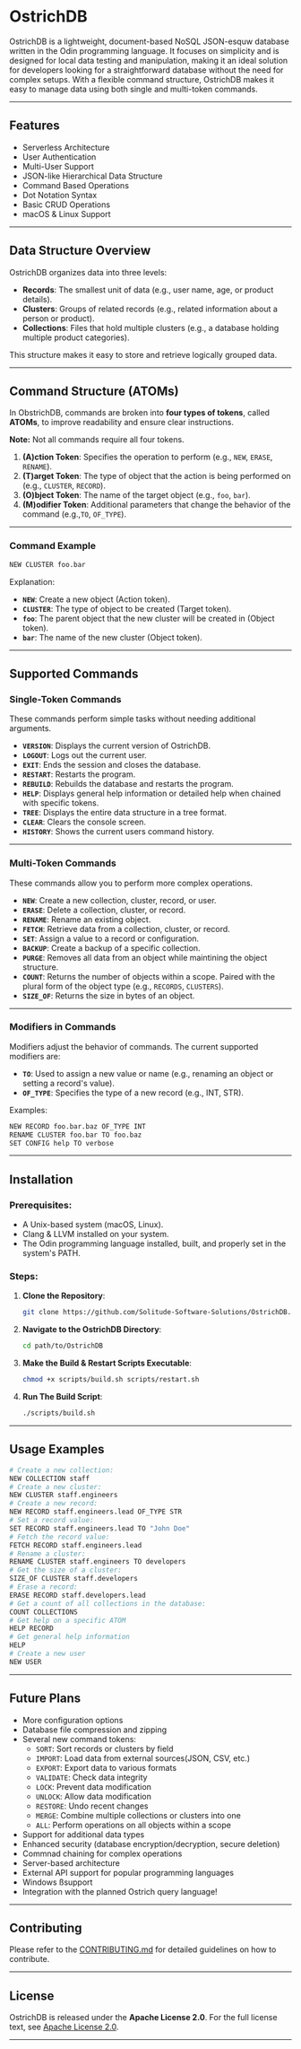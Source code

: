 # **OstrichDB**

OstrichDB is a lightweight, document-based NoSQL JSON-esquw database written in the Odin programming language. It focuses on simplicity and is designed for local data testing and manipulation, making it an ideal solution for developers looking for a straightforward database without the need for complex setups. With a flexible command structure, OstrichDB makes it easy to manage data using both single and multi-token commands.

---

## **Features**

- Serverless Architecture
- User Authentication
- Multi-User Support
- JSON-like Hierarchical Data Structure
- Command Based Operations
- Dot Notation Syntax
- Basic CRUD Operations
- macOS & Linux Support
---

## **Data Structure Overview**

OstrichDB organizes data into three levels:

- **Records**: The smallest unit of data (e.g., user name, age, or product details).
- **Clusters**: Groups of related records (e.g., related information about a person or product).
- **Collections**: Files that hold multiple clusters (e.g., a database holding multiple product categories).

This structure makes it easy to store and retrieve logically grouped data.

---

## **Command Structure (ATOMs)**

In ObstrichDB, commands are broken into **four types of tokens**, called **ATOMs**, to improve readability and ensure clear instructions.

**Note:** Not all commands require all four tokens.

1. **(A)ction Token**: Specifies the operation to perform (e.g., `NEW`, `ERASE`, `RENAME`).
2. **(T)arget Token**: The type of object that the action is being performed on (e.g., `CLUSTER`, `RECORD`).
3. **(O)bject Token**: The name of the target object (e.g., `foo`, `bar`).
4. **(M)odifier Token**: Additional parameters that change the behavior of the command (e.g.,`TO`, `OF_TYPE`).

---

### **Command Example**

```bash
NEW CLUSTER foo.bar
```

Explanation:
- **`NEW`**: Create a new object (Action token).
- **`CLUSTER`**: The type of object to be created (Target token).
- **`foo`**: The parent object that the new cluster will be created in (Object token). 
- **`bar`**: The name of the new cluster (Object token).

---

## **Supported Commands**

### **Single-Token Commands**
These commands perform simple tasks without needing additional arguments.

- **`VERSION`**: Displays the current version of OstrichDB.
- **`LOGOUT`**: Logs out the current user.
- **`EXIT`**: Ends the session and closes the database.
- **`RESTART`**: Restarts the program. 
- **`REBUILD`**: Rebuilds the database and restarts the program.
- **`HELP`**: Displays general help information or detailed help when chained with specific tokens.
- **`TREE`**: Displays the entire data structure in a tree format.
- **`CLEAR`**: Clears the console screen.
- **`HISTORY`**: Shows the current users command history.

---

### **Multi-Token Commands**
These commands allow you to perform more complex operations.

- **`NEW`**: Create a new collection, cluster, record, or user.
- **`ERASE`**: Delete a collection, cluster, or record.
- **`RENAME`**: Rename an existing object.
- **`FETCH`**: Retrieve data from a collection, cluster, or record.
- **`SET`**: Assign a value to a record or configuration.
- **`BACKUP`**: Create a backup of a specific collection.
- **`PURGE`**: Removes all data from an object while maintining the object structure.
- **`COUNT`**: Returns the number of objects within a scope. Paired with the plural form of the object type (e.g., `RECORDS`, `CLUSTERS`).
- **`SIZE_OF`**: Returns the size in bytes of an object.
---

### **Modifiers in Commands**

Modifiers adjust the behavior of commands. The current supported modifiers are:
- **`TO`**: Used to assign a new value or name (e.g., renaming an object or setting a record's value).
- **`OF_TYPE`**: Specifies the type of a new record (e.g., INT, STR).

Examples:
```bash
NEW RECORD foo.bar.baz OF_TYPE INT
RENAME CLUSTER foo.bar TO foo.baz
SET CONFIG help TO verbose
```


---

## **Installation**

### **Prerequisites:**
- A Unix-based system (macOS, Linux).
- Clang & LLVM installed on your system.
- The Odin programming language installed, built, and properly set in the system's PATH.


### **Steps:**

1. **Clone the Repository**:
   ```bash
   git clone https://github.com/Solitude-Software-Solutions/OstrichDB.git
   ```

2. **Navigate to the OstrichDB Directory**:
   ```bash
   cd path/to/OstrichDB
   ```

3. **Make the Build & Restart Scripts Executable**:
   ```bash
   chmod +x scripts/build.sh scripts/restart.sh
   ```

3. **Run The Build Script**:
   ```bash
   ./scripts/build.sh
   ```

---

## **Usage Examples**

   ```bash
   # Create a new collection:
   NEW COLLECTION staff
   # Create a new cluster:
   NEW CLUSTER staff.engineers
   # Create a new record:
   NEW RECORD staff.engineers.lead OF_TYPE STR
   # Set a record value:
   SET RECORD staff.engineers.lead TO "John Doe"
   # Fetch the record value:
   FETCH RECORD staff.engineers.lead
   # Rename a cluster:
   RENAME CLUSTER staff.engineers TO developers
   # Get the size of a cluster:
   SIZE_OF CLUSTER staff.developers
   # Erase a record:
   ERASE RECORD staff.developers.lead
   # Get a count of all collections in the database:
   COUNT COLLECTIONS
   # Get help on a specific ATOM
   HELP RECORD
   # Get general help information
   HELP
   # Create a new user
   NEW USER

   ```

---



## **Future Plans**

- More configuration options
- Database file compression and zipping
- Several new command tokens:
  - `SORT`: Sort records or clusters by field
  - `IMPORT`: Load data from external sources(JSON, CSV, etc.)
  - `EXPORT`: Export data to various formats
  - `VALIDATE`: Check data integrity
  - `LOCK`: Prevent data modification
  - `UNLOCK`: Allow data modification
  - `RESTORE`: Undo recent changes
  - `MERGE`: Combine multiple collections or clusters into one
  - `ALL`: Perform operations on all objects within a scope
- Support for additional data types
- Enhanced security (database encryption/decryption, secure deletion)
- Commnad chaining for complex operations
- Server-based architecture
- External API support for popular programming languages
- Windows ßsupport
- Integration with the planned Ostrich query language!

---

## **Contributing**

Please refer to the [CONTRIBUTING.md](CONTRIBUTING.md) for detailed guidelines on how to contribute.

---

## **License**

OstrichDB is released under the **Apache License 2.0**. For the full license text, see [Apache License 2.0](https://www.apache.org/licenses/LICENSE-2.0).

---